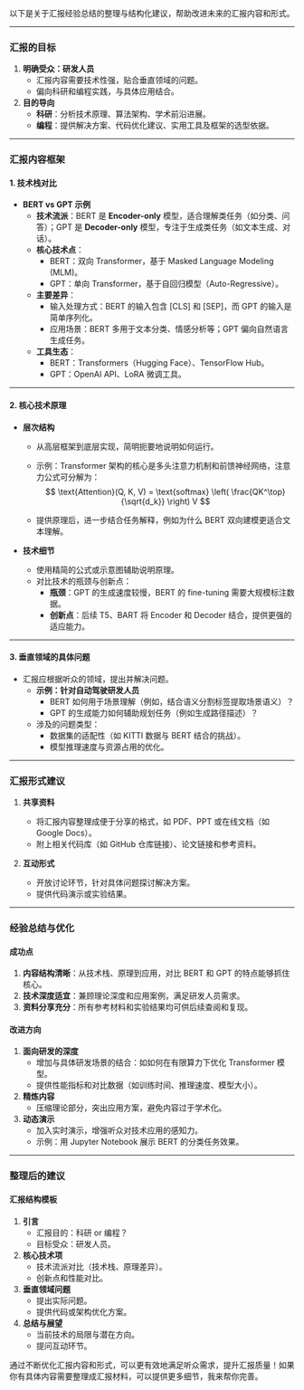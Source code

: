 以下是关于汇报经验总结的整理与结构化建议，帮助改进未来的汇报内容和形式。

* * *

### **汇报的目标**

1.  **明确受众：研发人员**
    - 汇报内容需要技术性强，贴合垂直领域的问题。
    - 偏向科研和编程实践，与具体应用结合。
2.  **目的导向**
    - **科研**：分析技术原理、算法架构、学术前沿进展。
    - **编程**：提供解决方案、代码优化建议、实用工具及框架的选型依据。

* * *

### **汇报内容框架**

#### **1\. 技术栈对比**

- **BERT vs GPT 示例**
    - **技术流派**：BERT 是 **Encoder-only** 模型，适合理解类任务（如分类、问答）；GPT 是 **Decoder-only** 模型，专注于生成类任务（如文本生成、对话）。
    - **核心技术点**：
        - BERT：双向 Transformer，基于 Masked Language Modeling (MLM)。
        - GPT：单向 Transformer，基于自回归模型（Auto-Regressive）。
    - **主要差异**：
        - 输入处理方式：BERT 的输入包含 \[CLS\] 和 \[SEP\]，而 GPT 的输入是简单序列化。
        - 应用场景：BERT 多用于文本分类、情感分析等；GPT 偏向自然语言生成任务。
    - **工具生态**：
        - BERT：Transformers（Hugging Face）、TensorFlow Hub。
        - GPT：OpenAI API、LoRA 微调工具。

* * *

#### **2\. 核心技术原理**

- **层次结构**
    
    - 从高层框架到底层实现，简明扼要地说明如何运行。
    - 示例：Transformer 架构的核心是多头注意力机制和前馈神经网络，注意力公式可分解为：
$$
\text{Attention}(Q, K, V) = \text{softmax} \left( \frac{QK^\top}{\sqrt{d_k}} \right) V
$$

    - 提供原理后，进一步结合任务解释，例如为什么 BERT 双向建模更适合文本理解。
- **技术细节**
    
    - 使用精简的公式或示意图辅助说明原理。
    - 对比技术的瓶颈与创新点：
        - **瓶颈**：GPT 的生成速度较慢，BERT 的 fine-tuning 需要大规模标注数据。
        - **创新点**：后续 T5、BART 将 Encoder 和 Decoder 结合，提供更强的适应能力。

* * *

#### **3\. 垂直领域的具体问题**

- 汇报应根据听众的领域，提出并解决问题。
    - **示例：针对自动驾驶研发人员**
        - BERT 如何用于场景理解（例如，结合语义分割标签提取场景语义）？
        - GPT 的生成能力如何辅助规划任务（例如生成路径描述）？
    - 涉及的问题类型：
        - 数据集的适配性（如 KITTI 数据与 BERT 结合的挑战）。
        - 模型推理速度与资源占用的优化。

* * *

### **汇报形式建议**

1.  **共享资料**
    
    - 将汇报内容整理成便于分享的格式，如 PDF、PPT 或在线文档（如 Google Docs）。
    - 附上相关代码库（如 GitHub 仓库链接）、论文链接和参考资料。
2.  **互动形式**
    
    - 开放讨论环节，针对具体问题探讨解决方案。
    - 提供代码演示或实验结果。

* * *

### **经验总结与优化**

#### **成功点**

1.  **内容结构清晰**：从技术栈、原理到应用，对比 BERT 和 GPT 的特点能够抓住核心。
2.  **技术深度适宜**：兼顾理论深度和应用案例，满足研发人员需求。
3.  **资料分享充分**：所有参考材料和实验结果均可供后续查阅和复现。

#### **改进方向**

1.  **面向研发的深度**
    - 增加与具体研发场景的结合：如如何在有限算力下优化 Transformer 模型。
    - 提供性能指标和对比数据（如训练时间、推理速度、模型大小）。
2.  **精炼内容**
    - 压缩理论部分，突出应用方案，避免内容过于学术化。
3.  **动态演示**
    - 加入实时演示，增强听众对技术应用的感知力。
    - 示例：用 Jupyter Notebook 展示 BERT 的分类任务效果。

* * *

### **整理后的建议**

#### **汇报结构模板**

1.  **引言**
    - 汇报目的：科研 or 编程？
    - 目标受众：研发人员。
2.  **核心技术项**
    - 技术流派对比（技术栈、原理差异）。
    - 创新点和性能对比。
3.  **垂直领域问题**
    - 提出实际问题。
    - 提供代码或架构优化方案。
4.  **总结与展望**
    - 当前技术的局限与潜在方向。
    - 提问互动环节。

通过不断优化汇报内容和形式，可以更有效地满足听众需求，提升汇报质量！如果你有具体内容需要整理成汇报材料，可以提供更多细节，我来帮你完善。

&nbsp;